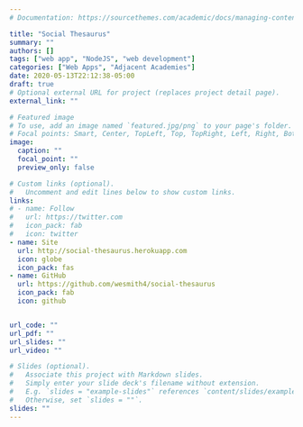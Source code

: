 ```yaml
---
# Documentation: https://sourcethemes.com/academic/docs/managing-content/

title: "Social Thesaurus"
summary: ""
authors: []
tags: ["web app", "NodeJS", "web development"]
categories: ["Web Apps", "Adjacent Academies"]
date: 2020-05-13T22:12:38-05:00
draft: true
# Optional external URL for project (replaces project detail page).
external_link: ""

# Featured image
# To use, add an image named `featured.jpg/png` to your page's folder.
# Focal points: Smart, Center, TopLeft, Top, TopRight, Left, Right, BottomLeft, Bottom, BottomRight.
image:
  caption: ""
  focal_point: ""
  preview_only: false

# Custom links (optional).
#   Uncomment and edit lines below to show custom links.
links:
# - name: Follow
#   url: https://twitter.com
#   icon_pack: fab
#   icon: twitter
- name: Site
  url: http://social-thesaurus.herokuapp.com
  icon: globe
  icon_pack: fas
- name: GitHub
  url: https://github.com/wesmith4/social-thesaurus
  icon_pack: fab
  icon: github


url_code: ""
url_pdf: ""
url_slides: ""
url_video: ""

# Slides (optional).
#   Associate this project with Markdown slides.
#   Simply enter your slide deck's filename without extension.
#   E.g. `slides = "example-slides"` references `content/slides/example-slides.md`.
#   Otherwise, set `slides = ""`.
slides: ""
---
```

